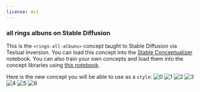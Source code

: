 ```yaml
---
license: mit
---
```

### all rings albuns on Stable Diffusion
This is the `<rings-all-albuns>` concept taught to Stable Diffusion via Textual Inversion. You can load this concept into the [Stable Conceptualizer](https://colab.research.google.com/github/huggingface/notebooks/blob/main/diffusers/stable_conceptualizer_inference.ipynb) notebook. You can also train your own concepts and load them into the concept libraries using [this notebook](https://colab.research.google.com/github/huggingface/notebooks/blob/main/diffusers/sd_textual_inversion_training.ipynb).

Here is the new concept you will be able to use as a `style`:
![<rings-all-albuns> 0](https://huggingface.co/sd-concepts-library/all-rings-albuns/resolve/main/concept_images/6.jpeg)
![<rings-all-albuns> 1](https://huggingface.co/sd-concepts-library/all-rings-albuns/resolve/main/concept_images/5.jpeg)
![<rings-all-albuns> 2](https://huggingface.co/sd-concepts-library/all-rings-albuns/resolve/main/concept_images/0.jpeg)
![<rings-all-albuns> 3](https://huggingface.co/sd-concepts-library/all-rings-albuns/resolve/main/concept_images/4.jpeg)
![<rings-all-albuns> 4](https://huggingface.co/sd-concepts-library/all-rings-albuns/resolve/main/concept_images/1.jpeg)
![<rings-all-albuns> 5](https://huggingface.co/sd-concepts-library/all-rings-albuns/resolve/main/concept_images/3.jpeg)
![<rings-all-albuns> 6](https://huggingface.co/sd-concepts-library/all-rings-albuns/resolve/main/concept_images/2.jpeg)

